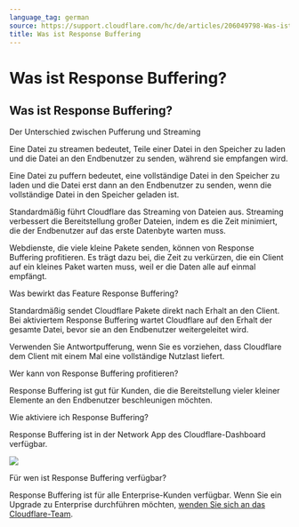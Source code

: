 ```yaml
---
language_tag: german
source: https://support.cloudflare.com/hc/de/articles/206049798-Was-ist-Response-Buffering-
title: Was ist Response Buffering 
---
```


# Was ist Response Buffering? 

## Was ist Response Buffering?

Der Unterschied zwischen Pufferung und Streaming

Eine Datei zu streamen bedeutet, Teile einer Datei in den Speicher zu laden und die Datei an den Endbenutzer zu senden, während sie empfangen wird.

Eine Datei zu puffern bedeutet, eine vollständige Datei in den Speicher zu laden und die Datei erst dann an den Endbenutzer zu senden, wenn die vollständige Datei in den Speicher geladen ist.

Standardmäßig führt Cloudflare das Streaming von Dateien aus. Streaming verbessert die Bereitstellung großer Dateien, indem es die Zeit minimiert, die der Endbenutzer auf das erste Datenbyte warten muss.

Webdienste, die viele kleine Pakete senden, können von Response Buffering profitieren. Es trägt dazu bei, die Zeit zu verkürzen, die ein Client auf ein kleines Paket warten muss, weil er die Daten alle auf einmal empfängt.

Was bewirkt das Feature Response Buffering?

Standardmäßig sendet Cloudflare Pakete direkt nach Erhalt an den Client. Bei aktiviertem Response Buffering wartet Cloudflare auf den Erhalt der gesamte Datei, bevor sie an den Endbenutzer weitergeleitet wird.

Verwenden Sie Antwortpufferung, wenn Sie es vorziehen, dass Cloudflare dem Client mit einem Mal eine vollständige Nutzlast liefert.

Wer kann von Response Buffering profitieren?

Response Buffering ist gut für Kunden, die die Bereitstellung vieler kleiner Elemente an den Endbenutzer beschleunigen möchten.

Wie aktiviere ich Response Buffering?

Response Buffering ist in der Network App des Cloudflare-Dashboard verfügbar.

![](/support/static/Screen_Shot_2015-06-30_at_3.45.52_PM.png)

Für wen ist Response Buffering verfügbar?

Response Buffering ist für alle Enterprise-Kunden verfügbar. Wenn Sie ein Upgrade zu Enterprise durchführen möchten, [wenden Sie sich an das Cloudflare-Team](https://www.cloudflare.com/enterprise-service-request).
